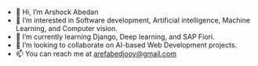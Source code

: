 - 👋 Hi, I’m Arshock Abedan
- 👀 I’m interested in Software development, Artificial intelligence, Machine Learning, and Computer vision.
- 🌱 I’m currently learning Django, Deep learning, and SAP Fiori.
- 💞️ I’m looking to collaborate on AI-based Web Development projects.
- 📫 You can reach me at arefabedjooy@gmail.com

<!---
ArshockAbedan/ArshockAbedan is a ✨ special ✨ repository because its `README.md` (this file) appears on your GitHub profile.
You can click the Preview link to take a look at your changes.
--->
